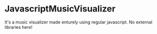 # JavascriptMusicVisualizer
It's a music visualizer made enturely using regular javascript. No external libraries here!
